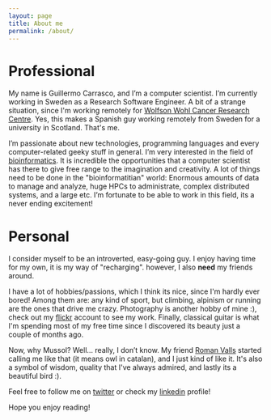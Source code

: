 ```yaml
---
layout: page
title: About me
permalink: /about/
---
```


# Professional

My name is Guillermo Carrasco, and I’m a computer scientist. I’m currently working in Sweden as a Research Software Engineer.
A bit of a strange situation, since I'm working remotely for
[Wolfson Wohl Cancer Research Centre](http://www.gla.ac.uk/researchinstitutes/cancersciences/ics/facilities/wwcrc/).
Yes, this makes a Spanish guy working remotely from Sweden for a university in Scotland. That's me.

I’m passionate about new technologies, programming languages and every computer-related geeky stuff in general. I’m very interested in the field of [bioinformatics](http://en.wikipedia.org/wiki/Bioinformatics). It is incredible the opportunities that a computer scientist
has there to give free range to the imagination and creativity. A lot of things need to be done in the "bioinformatitian" world:
Enormous amounts of data to manage and analyze, huge HPCs to administrate, complex distributed systems, and a large etc.
I’m fortunate to be able to work in this field, its a never ending excitement!

# Personal
I consider myself to be an introverted, easy-going guy. I enjoy having time for my own, it is my way of "recharging".
however, I also **need** my friends around.

I have a lot of hobbies/passions, which I think its nice, since I'm hardly ever bored! Among them are: any
kind of sport, but climbing, alpinism or running are the ones that drive me crazy. Photography is another hobby
of mine :), check out my [flickr](https://www.flickr.com/photos/guillemcat/) account to see my work. Finally,
classical guitar is what I'm spending most of my free time since I discovered its beauty just a couple of
months ago.

Now, why Mussol? Well… really, I don’t know. My friend [Roman Valls](http://blogs.nopcode.org/brainstorm/)
started calling me like that (it means owl in catalan), and I just kind of like it. It's also a symbol
of wisdom, quality that I've always admired, and lastly its a beautiful bird :).

Feel free to follow me on [twitter](https://twitter.com/guillemch) or check my [linkedin](https://www.linkedin.com/in/guillermocarrasco) profile!

Hope you enjoy reading!
